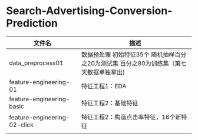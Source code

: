 # Search-Advertising-Conversion-Prediction

| 文件名                       | 描述                                                                                     |
| ---------------------------- | ---------------------------------------------------------------------------------------- |
| data_preprocess01            | 数据预处理  初始特征35个  随机抽样百分之20为测试集 百分之80为训练集（第七天数据单独拿出) |
| feature-engineering-01       | 特征工程1：EDA                                                                             |
| feature-engineering-basic    | 特征工程2：基础特征                                                                         |
| feature-engineering-02-click | 特征工程2：构造点击率特征，16个新特征                                                          |
|                              |                                                                                          |
